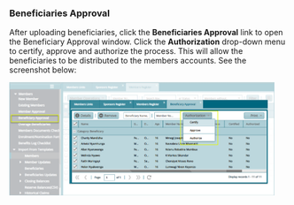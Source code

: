 ### Beneficiaries Approval

After uploading beneficiaries, click the **Beneficiaries Approval** link to open the Beneficiary Approval window. Click the **Authorization** drop-down menu to certify, approve and authorize the process. This will allow the beneficiaries to be distributed to the members accounts. See the screenshot below:

<img  alt="Beneficiaries Approval" width="95%" height="auto"  class="center"  src="../.vuepress/public/img/media3/beneficiaryapproval.png">
